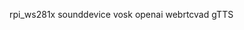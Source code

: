 <!-- * api to led matrix
* api to openai (what ai should I use?)
* poetry
* interface with microphone
    * needs vosk, sounddevice (python libraries) and libportaudio2 (apt package)
    * needs webrtcvad for voice activity detector (VAD) so it knows when user stops speaking
* get response (openai api)
* convert response to audio
    * needs gTTS (google Text to speech)
    * needs ffmpeg and libasound2-dev apt packages for in memory tts
* interface with speakers


* talk to ai
* play response
* visualise response on led matrix -->

rpi_ws281x
sounddevice
vosk
openai
webrtcvad
gTTS

